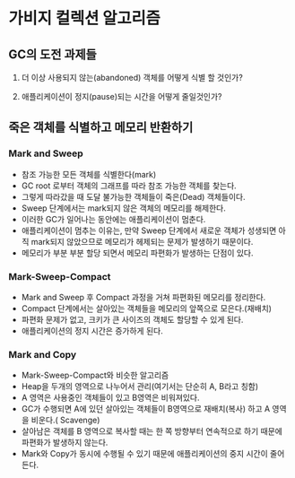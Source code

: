 #  가비지 컬렉션 알고리즘

## GC의 도전 과제들

1. 더 이상 사용되지 않는(abandoned) 객체를 어떻게 식별 할 것인가?

2. 애플리케이션이 정지(pause)되는 시간을 어떻게 줄일것인가?

    

## 죽은 객체를 식별하고 메모리 반환하기

### Mark and Sweep

- 참조 가능한 모든 객체를 식별한다(mark)
- GC root 로부터 객체의 그래프를 따라 참조 가능한 객체를 찾는다.
- 그렇게 따라갔을 때 도달 불가능한 객체들이 죽은(Dead) 객체들이다.
- Sweep 단계에서는 mark되지 않은 객체의 메모리를 해제한다.
- 이러한 GC가 일어나는 동안에는 애플리케이션이 멈춘다.
- 애플리케이션이 멈추는 이유는, 만약 Sweep 단계에서 새로운 객체가 성생되면 아직 mark되지 않았으므로 메모리가 헤제되는 문제가 발생하기 때문이다.
- 메모리가 부분 부분 할당 되면서 메모리 파편화가 발생하는 단점이 있다.

### Mark-Sweep-Compact

- Mark and Sweep 후 Compact 과정을 거쳐 파편화된 메모리를 정리한다.
- Compact 단계에서는 살아있는 객체들을 메모리의 앞쪽으로 모은다.(재배치)
- 파편화 문제가 없고, 크키가 큰 사이즈의 객체도 할당할 수 있게 된다.
- 애플리케이션의 정지 시간은 증가하게 된다.

### Mark and Copy

- Mark-Sweep-Compact와 비슷한 알고리즘
- Heap을 두개의 영역으로 나누어서 관리(여기서는 단순히 A, B라고 칭함)
- A 영역은 사용중인 객체들이 있고 B영역은 비워져있다.
- GC가 수행되면 A에 있던 살아있는 객체들이 B영역으로 재배치(복사) 하고 A 영역을 비운다.( Scavenge)
- 살아남은 객체를 B 영역으로 복사할 때는 한 쪽 방향부터 연속적으로 하기 때문에 파편화가 발생하지 않는다.
- Mark와 Copy가 동시에 수행될 수 있기 때문에 애플리케이션의 중지 시간이 줄어든다.
